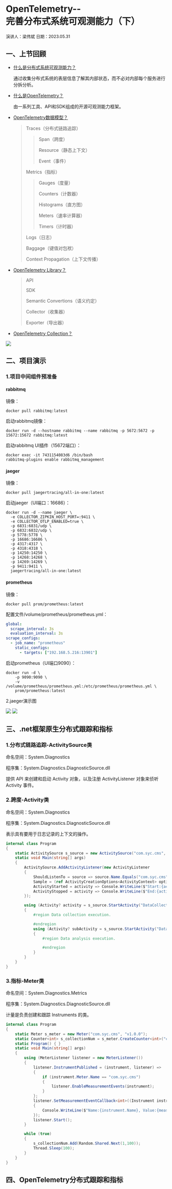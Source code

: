 # OpenTelemetry--<br>完善分布式系统可观测能力（下）

<font size=2>演讲人：梁伟斌							日期：2023.05.31</font>



## 一、上节回顾

* <u>什么是分布式系统可观测能力？</u>

  通过收集分布式系统的表层信息了解其内部状态，而不必对内部每个服务进行分拆分析。

* <u>什么是OpenTelemetry？</u>

  由一系列工具、API和SDK组成的开源可观测能力框架。

* <u>OpenTelemetry数据模型？</u>

  > Traces（分布式链路追踪）
  >
  > > Span（跨度）
  > >
  > > Resource（静态上下文）
  > >
  > > Event（事件）
  >
  > Metrics（指标）
  >
  > > Gauges（度量）
  > >
  > > Counters（计数器）
  > >
  > > Histograms（直方图）
  > >
  > > Meters（速率计算器）
  > >
  > > Timers（计时器）
  >
  > Logs（日志）
  >
  > Baggage（键值对包袱）
  >
  > Context Propagation（上下文传播）

* <u>OpenTelemetry Library？</u>

  > API
  >
  > SDK
  >
  > Semantic Convertions（语义约定）
  >
  > Collector（收集器）
  >
  > Exporter（导出器）

* <u>OpenTelemetry Collection？</u>

<img src="\OtelCollection.png" />



## 二、项目演示

### 1.项目中间组件预准备

#### rabbitmq

镜像：

```shell
docker pull rabbitmq:latest
```

启动rabbitmq镜像：

```shell
docker run -d --hostname rabbitmq --name rabbitmq -p 5672:5672 -p 15672:15672 rabbitmq:latest
```

启动rabbitmq UI插件（15672端口）：

```shell
docker exec -it 7431154083d6 /bin/bash
rabbitmq-plugins enable rabbitmq_management
```

#### jaeger

镜像：

```shell
docker pull jaegertracing/all-in-one:latest
```

启动jaeger（UI端口：16686）：

```shell
docker run -d --name jaeger \
  -e COLLECTOR_ZIPKIN_HOST_PORT=:9411 \
  -e COLLECTOR_OTLP_ENABLED=true \
  -p 6831:6831/udp \
  -p 6832:6832/udp \
  -p 5778:5778 \
  -p 16686:16686 \
  -p 4317:4317 \
  -p 4318:4318 \
  -p 14250:14250 \
  -p 14268:14268 \
  -p 14269:14269 \
  -p 9411:9411 \
  jaegertracing/all-in-one:latest
```

#### prometheus

镜像：

```shell
docker pull prom/prometheus:latest
```

配置文件/volume/prometheus/prometheus.yml：

```yaml
global:
  scrape_interval: 3s
  evaluation_interval: 3s
scrape_configs:
  - job_name: "prometheus"
    static_configs:
      - targets: ["192.168.5.216:13901"]
```

启动prometheus（UI端口9090）：

```shell
docker run -d \
    -p 9090:9090 \
    -v /volume/prometheus/prometheus.yml:/etc/prometheus/prometheus.yml \
    prom/prometheus:latest
```



2.jaeger演示图

<img src="\jaeger1.png" /> 

<img src="\jaeger2.png" />



## 三、.net框架原生分布式跟踪和指标

### 1.分布式链路追踪-ActivitySource类

命名空间：System.Diagnostics

程序集：System.Diagnostics.DiagnosticSource.dll

提供 API 来创建和启动 Activity 对象，以及注册 ActivityListener 对象来侦听 Activity 事件。

### 2.跨度-Activity类

命名空间：System.Diagnostics

程序集：System.Diagnostics.DiagnosticSource.dll

表示具有要用于日志记录的上下文的操作。

```c#
internal class Program
{
    static ActivitySource s_source = new ActivitySource("com.syc.cms", "v1.0.0");
    static void Main(string[] args)
    {
        ActivitySource.AddActivityListener(new ActivityListener
        {
            ShouldListenTo = source => source.Name.Equals("com.syc.cms"),
            Sample = (ref ActivityCreationOptions<ActivityContext> options) => ActivitySamplingResult.AllDataAndRecorded,
            ActivityStarted = activity => Console.WriteLine($"Start:{activity.DisplayName}"),
            ActivityStopped = activity => Console.WriteLine($"End:{activity.DisplayName}")
        });

        using (Activity? activity = s_source.StartActivity("DataCollection"))
        {
            #region Data collection execution.

            #endregion
            using (Activity? subActivity = s_source.StartActivity("DataAnalysis"))
            {
                #region Data analysis execution.

                #endregion
            }
        }
    }
}
```

### 3.指标-Meter类

命名空间：System.Diagnostics.Metrics

程序集：System.Diagnostics.DiagnosticSource.dll

计量是负责创建和跟踪 Instruments 的类。

```c#
internal class Program
{
    static Meter s_meter = new Meter("com.syc.cms", "v1.0.0");
    static Counter<int> s_collectionNum = s_meter.CreateCounter<int>("collectionNum");
    static Program() { }
    static void Main(string[] args)
    {
        using (MeterListener listener = new MeterListener())
        {
            listener.InstrumentPublished = (instrument, listener) =>
            {
                if (instrument.Meter.Name == "com.syc.cms")
                {
                    listener.EnableMeasurementEvents(instrument);
                }
            };
            listener.SetMeasurementEventCallback<int>((Instrument instrument, int measurement, ReadOnlySpan<KeyValuePair<string, object?>> tags, object? state) =>
            {
                Console.WriteLine($"Name:{instrument.Name}, Value:{measurement}");
            });
            listener.Start();
        }

        while (true)
        {
            s_collectionNum.Add(Random.Shared.Next(1,100));
            Thread.Sleep(100);
        }
    }
}
```



## 四、OpenTelemetry分布式跟踪和指标

